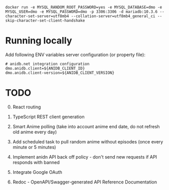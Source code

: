 ```
docker run -e MYSQL_RANDOM_ROOT_PASSWORD=yes -e MYSQL_DATABASE=dmo -e MYSQL_USER=dmo -e MYSQL_PASSWORD=dmo -p 3306:3306 -d mariadb:10.3.6 --character-set-server=utf8mb4 --collation-server=utf8mb4_general_ci --skip-character-set-client-handshake
```

# Running locally

Add following ENV variables server configuration (or property file):
```properties
# anidb.net integration configuration
dmo.anidb.client=${ANIDB_CLIENT_ID}
dmo.anidb.client-version=${ANIDB_CLIENT_VERSION}
```


# TODO

0. React routing

0. TypeScript REST client generation

1. Smart Anime polling (take into account anime end date, do not refresh old anime every day)

2. Add scheduled task to pull random anime without episodes (once every minute or 5 minutes)

3. Implement anidn API back off policy - don't send new requests if API responds with <error>banned</error> 

4. Integrate Google OAuth

5. Redoc - OpenAPI/Swagger-generated API Reference Documentation
